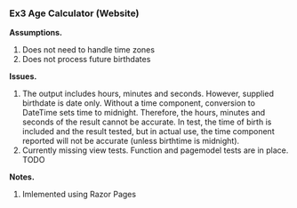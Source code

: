 ### Ex3 Age Calculator (Website) ###

**Assumptions.**

1. Does not need to handle time zones
2. Does not process future birthdates


**Issues.**

1. The output includes hours, minutes and seconds. However, supplied birthdate is date only. Without a time component, conversion to DateTime sets time to midnight. Therefore, the hours, minutes and seconds of the result cannot be accurate. In test, the time of birth is included and the result tested, but in actual use, the time component reported will not be accurate (unless birthtime is midnight). 
2. Currently missing view tests. Function and pagemodel tests are in place. TODO


**Notes.**

1. Imlemented using Razor Pages
